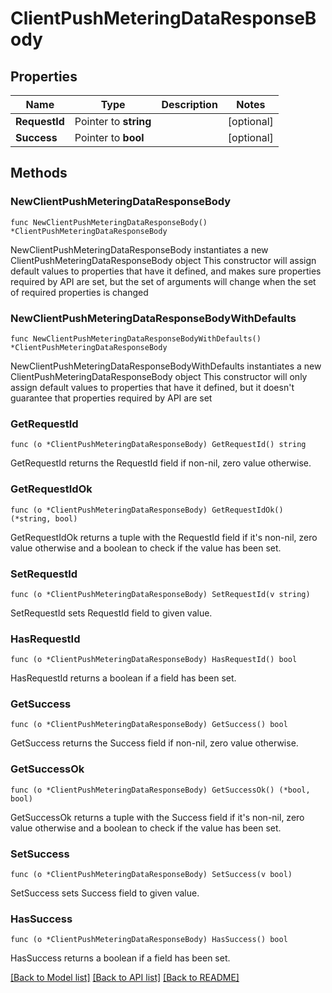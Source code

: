 # ClientPushMeteringDataResponseBody

## Properties

Name | Type | Description | Notes
------------ | ------------- | ------------- | -------------
**RequestId** | Pointer to **string** |  | [optional] 
**Success** | Pointer to **bool** |  | [optional] 

## Methods

### NewClientPushMeteringDataResponseBody

`func NewClientPushMeteringDataResponseBody() *ClientPushMeteringDataResponseBody`

NewClientPushMeteringDataResponseBody instantiates a new ClientPushMeteringDataResponseBody object
This constructor will assign default values to properties that have it defined,
and makes sure properties required by API are set, but the set of arguments
will change when the set of required properties is changed

### NewClientPushMeteringDataResponseBodyWithDefaults

`func NewClientPushMeteringDataResponseBodyWithDefaults() *ClientPushMeteringDataResponseBody`

NewClientPushMeteringDataResponseBodyWithDefaults instantiates a new ClientPushMeteringDataResponseBody object
This constructor will only assign default values to properties that have it defined,
but it doesn't guarantee that properties required by API are set

### GetRequestId

`func (o *ClientPushMeteringDataResponseBody) GetRequestId() string`

GetRequestId returns the RequestId field if non-nil, zero value otherwise.

### GetRequestIdOk

`func (o *ClientPushMeteringDataResponseBody) GetRequestIdOk() (*string, bool)`

GetRequestIdOk returns a tuple with the RequestId field if it's non-nil, zero value otherwise
and a boolean to check if the value has been set.

### SetRequestId

`func (o *ClientPushMeteringDataResponseBody) SetRequestId(v string)`

SetRequestId sets RequestId field to given value.

### HasRequestId

`func (o *ClientPushMeteringDataResponseBody) HasRequestId() bool`

HasRequestId returns a boolean if a field has been set.

### GetSuccess

`func (o *ClientPushMeteringDataResponseBody) GetSuccess() bool`

GetSuccess returns the Success field if non-nil, zero value otherwise.

### GetSuccessOk

`func (o *ClientPushMeteringDataResponseBody) GetSuccessOk() (*bool, bool)`

GetSuccessOk returns a tuple with the Success field if it's non-nil, zero value otherwise
and a boolean to check if the value has been set.

### SetSuccess

`func (o *ClientPushMeteringDataResponseBody) SetSuccess(v bool)`

SetSuccess sets Success field to given value.

### HasSuccess

`func (o *ClientPushMeteringDataResponseBody) HasSuccess() bool`

HasSuccess returns a boolean if a field has been set.


[[Back to Model list]](../README.md#documentation-for-models) [[Back to API list]](../README.md#documentation-for-api-endpoints) [[Back to README]](../README.md)


